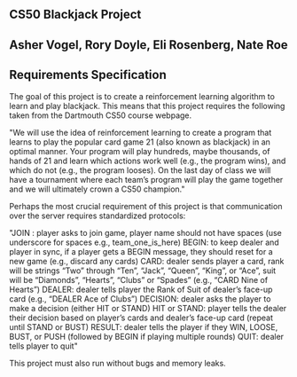 ## CS50 Blackjack Project
## Asher Vogel, Rory Doyle, Eli Rosenberg, Nate Roe

## Requirements Specification 
The goal of this project is to create a reinforcement learning algorithm to learn and play blackjack. This means that this project requires the following taken from the Dartmouth CS50 course webpage. 

"We will use the idea of reinforcement learning to create a program that learns to play the popular card game 21 (also known as blackjack) in an optimal manner. Your program will play hundreds, maybe thousands, of hands of 21 and learn which actions work well (e.g., the program wins), and which do not (e.g., the program looses). On the last day of class we will have a tournament where each team’s program will play the game together and we will ultimately crown a CS50 champion."

Perhaps the most crucial requirement of this project is that communication over the server requires standardized protocols: 

"JOIN <player name>: player asks to join game, player name should not have spaces (use underscore for spaces e.g., team_one_is_here)
BEGIN: to keep dealer and player in sync, if a player gets a BEGIN message, they should reset for a new game (e.g., discard any cards)
CARD: dealer sends player a card, rank will be strings “Two” through “Ten”, “Jack”, “Queen”, “King”, or “Ace”, suit will be “Diamonds”, “Hearts”, “Clubs” or “Spades” (e.g., “CARD Nine of Hearts”)
DEALER: dealer tells player the Rank of Suit of dealer’s face-up card (e.g., “DEALER Ace of Clubs”)
DECISION: dealer asks the player to make a decision (either HIT or STAND)
HIT or STAND: player tells the dealer their decision based on player’s cards and dealer’s face-up card (repeat until STAND or BUST)
RESULT: dealer tells the player if they WIN, LOOSE, BUST, or PUSH (followed by BEGIN if playing multiple rounds)
QUIT: dealer tells player to quit"

This project must also run without bugs and memory leaks. 
